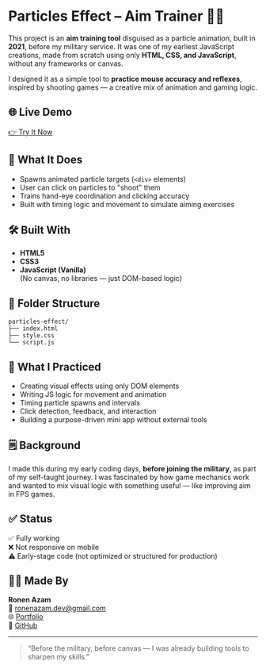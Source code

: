 # Particles Effect – Aim Trainer 🎯✨

This project is an **aim training tool** disguised as a particle animation, built in **2021**, before my military service. It was one of my earliest JavaScript creations, made from scratch using only **HTML, CSS, and JavaScript**, without any frameworks or canvas.

I designed it as a simple tool to **practice mouse accuracy and reflexes**, inspired by shooting games — a creative mix of animation and gaming logic.

## 🌐 Live Demo

[👉 Try It Now](https://ronenn0.github.io/particles-effect/)

## 🎯 What It Does

- Spawns animated particle targets (`<div>` elements)
- User can click on particles to "shoot" them
- Trains hand-eye coordination and clicking accuracy
- Built with timing logic and movement to simulate aiming exercises

## 🛠️ Built With

- **HTML5**
- **CSS3**
- **JavaScript (Vanilla)**  
(No canvas, no libraries — just DOM-based logic)

## 📁 Folder Structure

```
particles-effect/
├── index.html
├── style.css
└── script.js
```

## 🧠 What I Practiced

- Creating visual effects using only DOM elements
- Writing JS logic for movement and animation
- Timing particle spawns and intervals
- Click detection, feedback, and interaction
- Building a purpose-driven mini app without external tools

## 🗒️ Background

I made this during my early coding days, **before joining the military**, as part of my self-taught journey. I was fascinated by how game mechanics work and wanted to mix visual logic with something useful — like improving aim in FPS games.

## ✅ Status

✅ Fully working  
❌ Not responsive on mobile  
⚠️ Early-stage code (not optimized or structured for production)

## 👨‍💻 Made By

**Ronen Azam**  
📧 ronenazam.dev@gmail.com  
🌐 [Portfolio](https://ronenn0.github.io/protfolio-project/)  
📂 [GitHub](https://github.com/Ronenn0)

---

> “Before the military, before canvas — I was already building tools to sharpen my skills.”
